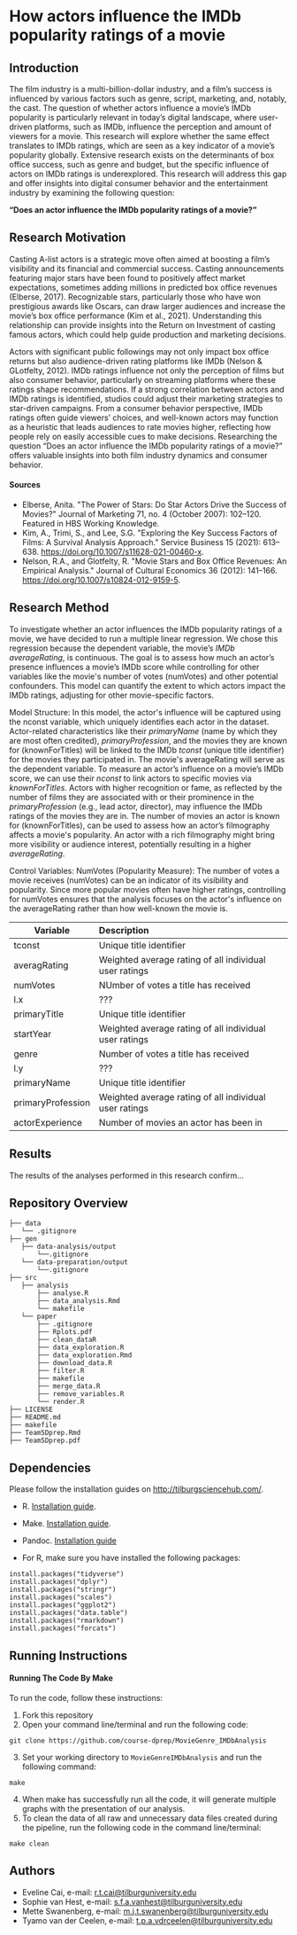 # How actors influence the IMDb popularity ratings of a movie
## Introduction
The film industry is a multi-billion-dollar industry, and a film’s success is influenced by various factors such as genre, script, marketing, and, notably, the cast. The question of whether actors influence a movie’s IMDb popularity is particularly relevant in today’s digital landscape, where user-driven platforms, such as IMDb, influence the perception and amount of viewers for a movie. This research will explore whether the same effect translates to IMDb ratings, which are seen as a key indicator of a movie’s popularity globally. Extensive research exists on the determinants of box office success, such as genre and budget, but the specific influence of actors on IMDb ratings is underexplored. This research will address this gap and offer insights into digital consumer behavior and the entertainment industry by examining the following question:

**“Does an actor influence the IMDb popularity ratings of a movie?”**

## Research Motivation
Casting A-list actors is a strategic move often aimed at boosting a film’s visibility and its financial and commercial success. Casting announcements featuring major stars have been found to positively affect market expectations, sometimes adding millions in predicted box office revenues (Elberse, 2017). Recognizable stars, particularly those who have won prestigious awards like Oscars, can draw larger audiences and increase the movie’s box office performance (Kim et al., 2021). Understanding this relationship can provide insights into the Return on Investment of casting famous actors, which could help guide production and marketing decisions.

Actors with significant public followings may not only impact box office returns but also audience-driven rating platforms like IMDb (Nelson & GLotfelty, 2012). IMDb ratings influence not only the perception of films but also consumer behavior, particularly on streaming platforms where these ratings shape recommendations. If a strong correlation between actors and IMDb ratings is identified, studios could adjust their marketing strategies to star-driven campaigns. From a consumer behavior perspective, IMDb ratings often guide viewers’ choices, and well-known actors may function as a heuristic that leads audiences to rate movies higher, reflecting how people rely on easily accessible cues to make decisions. Researching the question “Does an actor influence the IMDb popularity ratings of a movie?” offers valuable insights into both film industry dynamics and consumer behavior.
#### Sources
- Elberse, Anita. "The Power of Stars: Do Star Actors Drive the Success of Movies?" Journal of Marketing 71, no. 4 (October 2007): 102–120. Featured in HBS Working Knowledge.
- Kim, A., Trimi, S., and Lee, S.G. "Exploring the Key Success Factors of Films: A Survival Analysis Approach." Service Business 15 (2021): 613–638. https://doi.org/10.1007/s11628-021-00460-x.
- Nelson, R.A., and Glotfelty, R. "Movie Stars and Box Office Revenues: An Empirical Analysis." Journal of Cultural Economics 36 (2012): 141–166. https://doi.org/10.1007/s10824-012-9159-5.

## Research Method
To investigate whether an actor influences the IMDb popularity ratings of a movie, we have decided to run a multiple linear regression. We chose this regression because the dependent variable, the movie’s *IMDb averageRating*, is continuous. The goal is to assess how much an actor’s presence influences a movie’s IMDb score while controlling for other variables like the movie's number of votes (numVotes) and other potential confounders. This model can quantify the extent to which actors impact the IMDb ratings, adjusting for other movie-specific factors. 

Model Structure:
In this model, the actor's influence will be captured using the nconst variable, which uniquely identifies each actor in the dataset. Actor-related characteristics like their *primaryName* (name by which they are most often credited), *primaryProfession*, and the movies they are known for (knownForTitles) will be linked to the IMDb *tconst* (unique title identifier) for the movies they participated in. The movie's averageRating will serve as the dependent variable.
To measure an actor’s influence on a movie’s IMDb score, we can use their *nconst* to link actors to specific movies via *knownForTitles*. Actors with higher recognition or fame, as reflected by the number of films they are associated with or their prominence in the *primaryProfession* (e.g., lead actor, director), may influence the IMDb ratings of the movies they are in.
The number of movies an actor is known for (knownForTitles), can be used to assess how an actor’s filmography affects a movie's popularity. An actor with a rich filmography might bring more visibility or audience interest, potentially resulting in a higher *averageRating*.

Control Variables:
NumVotes (Popularity Measure): The number of votes a movie receives (numVotes) can be an indicator of its visibility and popularity. Since more popular movies often have higher ratings, controlling for numVotes ensures that the analysis focuses on the actor's influence on the averageRating rather than how well-known the movie is.

| Variable            | Description                     
|---------------------|:-------------------------------------------------------
| tconst              | Unique title identifier         
| averagRating        | Weighted average rating of all individual user ratings
| numVotes            | NUmber of votes a title has received 
| l.x                 | ???  
| primaryTitle        | Unique title identifier         
| startYear           | Weighted average rating of all individual user ratings
| genre               | Number of votes a title has received 
| l.y                 | ???  
| primaryName         | Unique title identifier         
| primaryProfession   | Weighted average rating of all individual user ratings
| actorExperience     | Number of movies an actor has been in


## Results
The results of the analyses performed in this research confirm...

## Repository Overview
```
├── data
   └── .gitignore
├── gen
   ├── data-analysis/output
       └──.gitignore
   └── data-preparation/output
       └──.gitignore
├── src
   ├── analysis
       ├── analyse.R
       ├── data_analysis.Rmd
       └── makefile
   └── paper
       ├── .gitignore
       ├── Rplots.pdf
       ├── clean_dataR
       ├── data_exploration.R
       ├── data_exploration.Rmd
       ├── download_data.R
       ├── filter.R
       ├── makefile
       ├── merge_data.R
       ├── remove_variables.R
       └── render.R
├── LICENSE
├── README.md
├── makefile
├── Team5Dprep.Rmd
├── Team5Dprep.pdf
```

## Dependencies

Please follow the installation guides on http://tilburgsciencehub.com/.

- R. [Installation guide](https://tilburgsciencehub.com/building-blocks/configure-your-computer/statistics-and-computation/r/).
- Make. [Installation guide](https://tilburgsciencehub.com/building-blocks/configure-your-computer/automation-and-workflows/make/).
- Pandoc. [Installation guide](https://tilburgsciencehub.com/building-blocks/configure-your-computer/statistics-and-computation/pandoc/)

- For R, make sure you have installed the following packages:
```
install.packages("tidyverse")
install.packages("dplyr")
install.packages("stringr")
install.packages("scales")
install.packages("ggplot2")
install.packages("data.table")
install.packages("rmarkdown")
install.packages("forcats")
```
## Running Instructions
#### **Running The Code By Make**
To run the code, follow these instructions:
1. Fork this repository
2. Open your command line/terminal and run the following code:
```
git clone https://github.com/course-dprep/MovieGenre_IMDbAnalysis
```
3. Set your working directory to `MovieGenreIMDbAnalysis` and run the following command:
```
make
```
4. When make has successfully run all the code, it will generate multiple graphs with the presentation of our analysis. 
5. To clean the data of all raw and unnecessary data files created during the pipeline, run the following code in the command line/terminal: 
```
make clean
```

## Authors
- Eveline Cai, e-mail: r.t.cai@tilburguniversity.edu  
- Sophie van Hest, e-mail: s.f.a.vanhest@tilburguniversity.edu  
- Mette Swanenberg, e-mail: m.j.t.swanenberg@tilburguniversity.edu  
- Tyamo van der Ceelen, e-mail: t.p.a.vdrceelen@tilburguniversity.edu  

